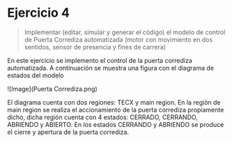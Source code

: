 # Ejercicio 4

> Implementar (editar, simular y generar el código) el modelo de control de Puerta Corrediza automatizada (motor con movimiento en dos sentidos, sensor de presencia y fines de carrera)

En este ejercicio se implemento el control de la puerta corrediza automatizada. A continuación se muestra una figura con el diagrama de estados del modelo

![Image](Puerta Corrediza.png)

El diagrama cuenta con dos regiones: TECX y main region. En la región de main region se realiza el accionamiento de la puerta corrediza propiamente dicho, dicha región cuenta con 4 estados: CERRADO, CERRANDO, ABRIENDO y ABIERTO. En los estados CERRANDO y ABRIENDO se produce el cierre y apertura de la puerta corrediza.
